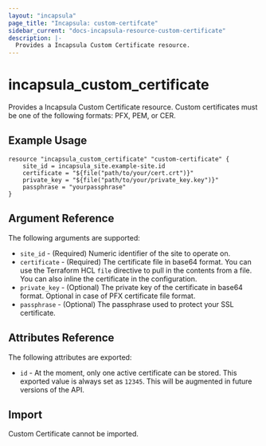 ```yaml
---
layout: "incapsula"
page_title: "Incapsula: custom-certifcate"
sidebar_current: "docs-incapsula-resource-custom-certificate"
description: |-
  Provides a Incapsula Custom Certificate resource.
---
```


# incapsula_custom_certificate

Provides a Incapsula Custom Certificate resource. 
Custom certificates must be one of the following formats: PFX, PEM, or CER.

## Example Usage

```hcl
resource "incapsula_custom_certificate" "custom-certificate" {
    site_id = incapsula_site.example-site.id
    certificate = "${file("path/to/your/cert.crt")}"
    private_key = "${file("path/to/your/private_key.key")}"
    passphrase = "yourpassphrase"
}
```

## Argument Reference

The following arguments are supported:

* `site_id` - (Required) Numeric identifier of the site to operate on.
* `certificate` - (Required) The certificate file in base64 format. You can use the Terraform HCL `file` directive to pull in the contents from a file. You can also inline the certificate in the configuration.
* `private_key` - (Optional) The private key of the certificate in base64 format. Optional in case of PFX certificate file format.
* `passphrase` - (Optional) The passphrase used to protect your SSL certificate.

## Attributes Reference

The following attributes are exported:

* `id` - At the moment, only one active certificate can be stored. This exported value is always set as `12345`. This will be augmented in future versions of the API.

## Import

Custom Certificate cannot be imported.